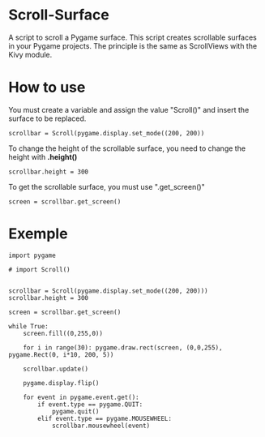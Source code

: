 # Scroll-Surface
A script to scroll a Pygame surface.
This script creates scrollable surfaces in your Pygame projects. The principle is the same as ScrollViews with the Kivy module.

# How to use
You must create a variable and assign the value "Scroll()" and insert the surface to be replaced.
```
scrollbar = Scroll(pygame.display.set_mode((200, 200))
```

To change the height of the scrollable surface, you need to change the height with **.height()**
```
scrollbar.height = 300
```

To get the scrollable surface, you must use ".get_screen()"
```
screen = scrollbar.get_screen()
```

# Exemple
```
import pygame

# import Scroll()


scrollbar = Scroll(pygame.display.set_mode((200, 200)))
scrollbar.height = 300

screen = scrollbar.get_screen()

while True:
    screen.fill((0,255,0))

    for i in range(30): pygame.draw.rect(screen, (0,0,255), pygame.Rect(0, i*10, 200, 5))

    scrollbar.update()

    pygame.display.flip()

    for event in pygame.event.get():
        if event.type == pygame.QUIT:
            pygame.quit()
        elif event.type == pygame.MOUSEWHEEL:
            scrollbar.mousewheel(event)
```
